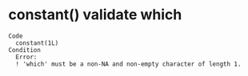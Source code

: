 # constant() validate which

    Code
      constant(1L)
    Condition
      Error:
      ! 'which' must be a non-NA and non-empty character of length 1.

